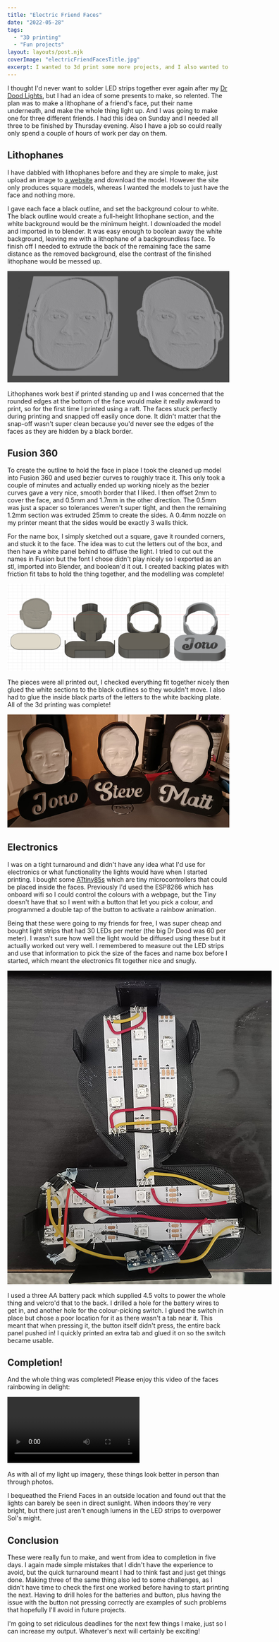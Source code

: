 ```yaml
---
title: "Electric Friend Faces"
date: "2022-05-28"
tags: 
  - "3D printing"
  - "Fun projects"
layout: layouts/post.njk
coverImage: "electricFriendFacesTitle.jpg"
excerpt: I wanted to 3d print some more projects, and I also wanted to make something for my friends, so I made Electric Friend Faces.
---
```


I thought I'd never want to solder LED strips together ever again after my [Dr Dood Lights](/posts/2022/04/dr-dood-lights/), but I had an idea of some presents to make, so relented. The plan was to make a lithophane of a friend's face, put their name underneath, and make the whole thing light up. And I was going to make one for three different friends. I had this idea on Sunday and I needed all three to be finished by Thursday evening. Also I have a job so could really only spend a couple of hours of work per day on them.

## Lithophanes

I have dabbled with lithophanes before and they are simple to make, just upload an image to [a website](https://3dp.rocks/lithophane/) and download the model. However the site only produces square models, whereas I wanted the models to just have the face and nothing more.

I gave each face a black outline, and set the background colour to white. The black outline would create a full-height lithophane section, and the white background would be the minimum height. I downloaded the model and imported in to blender. It was easy enough to boolean away the white background, leaving me with a lithophane of a backgroundless face. To finish off I needed to extrude the back of the remaining face the same distance as the removed background, else the contrast of the finished lithophane would be messed up.

<img src="images/friendFaceOutline.jpg" alt="A Fusion 360 screenshot showing the 3d printed parts of an electric friend face">

Lithophanes work best if printed standing up and I was concerned that the rounded edges at the bottom of the face would make it really awkward to print, so for the first time I printed using a raft. The faces stuck perfectly during printing and snapped off easily once done. It didn't matter that the snap-off wasn't super clean because you'd never see the edges of the faces as they are hidden by a black border.

## Fusion 360

To create the outline to hold the face in place I took the cleaned up model into Fusion 360 and used bezier curves to roughly trace it. This only took a couple of minutes and actually ended up working nicely as the bezier curves gave a very nice, smooth border that I liked. I then offset 2mm to cover the face, and 0.5mm and 1.7mm in the other direction. The 0.5mm was just a spacer so tolerances weren't super tight, and then the remaining 1.2mm section was extruded 25mm to create the sides. A 0.4mm nozzle on my printer meant that the sides would be exactly 3 walls thick.

For the name box, I simply sketched out a square, gave it rounded corners, and stuck it to the face. The idea was to cut the letters out of the box, and then have a white panel behind to diffuse the light. I tried to cut out the names in Fusion but the font I chose didn't play nicely so I exported as an stl, imported into Blender, and boolean'd it out. I created backing plates with friction fit tabs to hold the thing together, and the modelling was complete!

<img src="images/friendFaceFusionBlender.png" alt="A Fusion 360 screenshot showing the 3d printed parts of an electric friend face">

The pieces were all printed out, I checked everything fit together nicely then glued the white sections to the black outlines so they wouldn't move. I also had to glue the inside black parts of the letters to the white backing plate. All of the 3d printing was complete!

<img src="images/friendFacesOff.jpg" alt="A Fusion 360 screenshot showing the 3d printed parts of an electric friend face">

## Electronics

I was on a tight turnaround and didn't have any idea what I'd use for electronics or what functionality the lights would have when I started printing. I bought some [ATtiny85s](https://www.amazon.co.uk/Digispark-Miniature-Microcontroller-Development-Compatible/dp/B08PB8Z1BW/) which are tiny microcontrollers that could be placed inside the faces. Previously I'd used the ESP8266 which has onboard wifi so I could control the colours with a webpage, but the Tiny doesn't have that so I went with a button that let you pick a colour, and programmed a double tap of the button to activate a rainbow animation.

Being that these were going to my friends for free, I was super cheap and bought light strips that had 30 LEDs per meter (the big Dr Dood was 60 per meter). I wasn't sure how well the light would be diffused using these but it actually worked out very well. I remembered to measure out the LED strips and use that information to pick the size of the faces and name box before I started, which meant the electronics fit together nice and snugly.

<img src="images/nakedFriendFace.jpg" style="max-width: 600px;" alt="A Fusion 360 screenshot showing the 3d printed parts of an electric friend face">

I used a three AA battery pack which supplied 4.5 volts to power the whole thing and velcro'd that to the back. I drilled a hole for the battery wires to get in, and another hole for the colour-picking switch. I glued the switch in place but chose a poor location for it as there wasn't a tab near it. This meant that when pressing it, the button itself didn't press, the entire back panel pushed in! I quickly printed an extra tab and glued it on so the switch became usable.

## Completion!

And the whole thing was completed! Please enjoy this video of the faces rainbowing in delight:

<video controls>
  <source src="/video/electricFriendFaces.mp4" type="video/mp4">
</video>

As with all of my light up imagery, these things look better in person than through photos.

I bequeathed the Friend Faces in an outside location and found out that the lights can barely be seen in direct sunlight. When indoors they're very bright, but there just aren't enough lumens in the LED strips to overpower Sol's might.

## Conclusion

These were really fun to make, and went from idea to completion in five days. I again made simple mistakes that I didn't have the experience to avoid, but the quick turnaround meant I had to think fast and just get things done. Making three of the same thing also led to some challenges, as I didn't have time to check the first one worked before having to start printing the next. Having to drill holes for the batteries and button, plus having the issue with the button not pressing correctly are examples of such problems that hopefully I'll avoid in future projects.

I'm going to set ridiculous deadlines for the next few things I make, just so I can increase my output. Whatever's next will certainly be exciting!